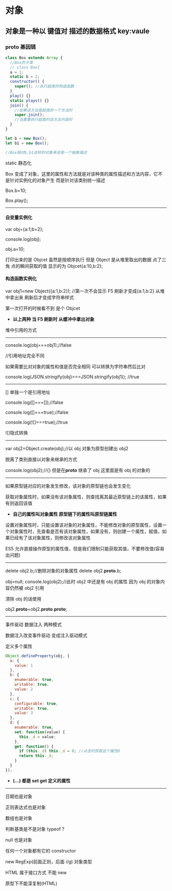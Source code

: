 # 对象

## 对象是一种以 键值对 描述的数据格式 key:vaule

### **proto** 基因链

```js
class Box extends Array {
  //Box的子类
  // class Box{
  a = 1;
  static b = 2;
  constructor() {
    super(); //执行超类的构造函数
  }
  play() {}
  static plays() {}
  join() {
    //如果该方法是超类的一个方法时
    super.join();
    //当需要执行超类的该方法内容时
  }
}

let b = new Box();
let b1 = new Box();

//Box相对b,b1这样的对象来说是一个抽象描述
```

static 静态化

Box 变成了对象，这里的属性和方法就是对该种类的属性描述和方法内容，它不是针对实例化的对象产生 而是针对该类别统一描述

Box.b=10;

Box.play();

---

#### 自变量实例化

var obj={a:1;b=2};

console.log(obj);

obj.a=10;

打印出来的是 Objcet 虽然是按顺序执行 但是 Object 是从堆里取出的数据 点了三角 点的瞬间获取的值 显示的为 Objcet{a:10,b:2};

#### 构造函数实例化

var obj1=new Object({a:1,b:2}); //第一次不会显示 F5 刷新才变成{a:1,b:2} 从堆中拿出来 刷新后才变成字符串样式

第一次打开的时候看不到 是个 Objcet

- **以上两种 当 F5 刷新时 从缓冲中拿出对象**

堆中引用的方式

---

console.log(obj===obj1);//false

//引用地址完全不同

如果需要比对对象的属性和值是否完全相同 可以转换为字符串然后比对

console.log(JSON.stringify(obj)===JSON.stringify(obj1)); //true

---

[] 单独一个是引用地址

console.log([]===[]);//false

console.log([]===true);//false

console.log(![]===true);//true

![]隐式转换

---

var obj2=Object.create(obj);//以 obj 对象为原型创建出 obj2

脱离了类别直接以对象来继承的方式

console.log(obj2);//{} 但是在**proto** 继承了 obj 这里面是有 obj 的对象的

---

如果原型链对应的对象发生修改，该对象的原型链也会发生变化

获取对象属性时，如果没有该对象属性，则查找离其最近原型链上的该属性，如果有则返回该值

- **自己的属性叫对象属性 原型链下的属性叫原型链属性**

设置对象属性时，只能设置该对象的对象属性，不能修改对象的原型属性，设置一个对象属性时，先查看是否有该对象属性，如果没有，则创建一个属性，赋值，如果已经有了该对象属性，则修改该对象属性

ES5 允许直接操作原型的属性值，但是我们限制只能获取其值，不要修改值(容易出问题)

---

delete obj2.b;//删除对象的对象属性
delete obj2.**proto**.b;

obj=null;
console.log(obj2);//此时 obj2 中还是有 obj 的属性 因为 obj 的对象内容仍然被 obj2 引用

清除 obj 的话使用

obj2.**proto**=obj2.**proto**.**proto**;

---

事件驱动 数据注入 两种模式

数据注入改变事件驱动 变成注入驱动模式

定义多个属性

```js
Object.defineProperty(obj, {
  a: {
    value: 1
  },
  b: {
    enumerable: true,
    writable: true,
    value: 2
  },
  c: {
    configurable: true,
    writable: true,
    value: 3
  },
  d: {
    enumerable: true,
    set: function(value) {
      this._d = value;
    },
    get: function() {
      if (this._d) this._d = 0; //点击时获取这个属性0
      return this._d;
    }
  }
});
```

- **(...) 都是 set get 定义的属性**

---

日期也是对象

正则表达式也是对象

数组也是对象

判断基类是不是对象 typeof ?

null 也是对象

任何一个对象都有它的 constructor

new RegExp(前面正则，后面 i/g) 对象类型

HTML 属于接口方式 不能 new

原型下不能深复制(HTML)
